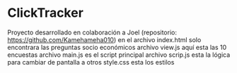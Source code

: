 # ClickTracker

Proyecto desarrollado en colaboración a Joel (repositorio: https://github.com/Kamehameha010)
en el archivo index.html solo encontrara las preguntas socio económicos
archivo view.js aquí esta las 10 encuestas
archivo main.js es el script principal
archivo scrip.js esta la lógica para cambiar de pantalla a otros
style.css esta los estilos

